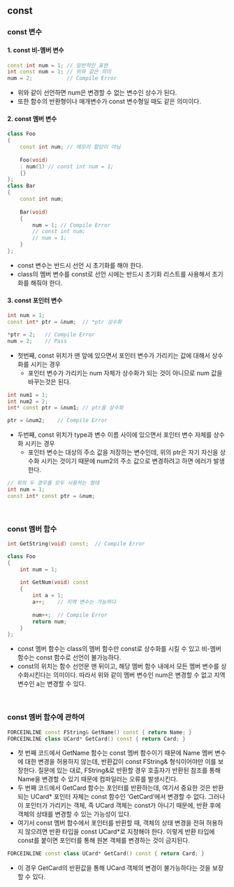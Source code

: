 ## const
### const 변수
#### 1. const 비-멤버 변수
```cpp
const int num = 1; // 일반적인 표현
int const num = 1; // 위와 같은 의미
num = 2;           // Compile Error
```
- 위와 같이 선언하면 num은 변경할 수 없는 변수인 상수가 된다.
- 또한 함수의 반환형이나 매개변수가 const 변수형일 때도 같은 의미이다.

#### 2. const 멤버 변수
```cpp
class Foo
{	
    const int num; // 메모리 할당이 아님 
    
    Foo(void)		
    : num(1) // const int num = 1;	
    {}
}; 
class Bar
{
    const int num; 	
    
    Bar(void)	
    {		
    	num = 1; // Compile Error		
        // const int num;		
        // num = 1;	
    }
};
```
- const 변수는 반드시 선언 시 초기화를 해야 한다.
- class의 멤버 변수를 const로 선언 시에는 반드시 초기화 리스트를 사용해서 초기화를 해줘야 한다.

#### 3. const 포인터 변수
```cpp
int num = 1;
const int* ptr = &num;	// *ptr 상수화

*ptr = 2;	// Compile Error
num = 2;	// Pass
```
- 첫번째, const 위치가 맨 앞에 있으면서 포인터 변수가 가리키는 값에 대해서 상수화를 시키는 경우
  - 포인터 변수가 가리키는 num 자체가 상수화가 되는 것이 아니므로 num 값을 바꾸는것은 된다.

```cpp
int num1 = 1;
int num2 = 2;
int* const ptr = &num1;	// ptr을 상수화

ptr = &num2;	// Compile Error
```
- 두번째, const 위치가 type과 변수 이름 사이에 있으면서 포인터 변수 자체를 상수화 시키는 경우
  - 포인터 변수는 대상의 주소 값을 저장하는 변수인데, 위의 ptr은 자기 자신을 상수화 시키는 것이기 때문에 num2의 주소 값으로 변경하려고 하면 에러가 발생한다.

```cpp
// 위의 두 경우를 모두 사용하는 형태
int num = 1;
const int* const ptr = &num;
```

<br/>

### const 멤버 함수
```cpp
int GetString(void) const;	// Compile Error

class Foo
{
    int num = 1;
    
    int GetNum(void) const
    {
    	int a = 1;
        a++;	// 지역 변수는 가능하다
        
        num++;	// Compile Error
        return num;
    }
};
```
- const 멤버 함수는 class의 멤버 함수만 const로 상수화를 시킬 수 있고 비-멤버 함수는 const 함수로 선언이 불가능하다.
- const의 위치는 함수 선언문 맨 뒤이고, 해당 멤버 함수 내에서 모든 멤버 변수를 상수화시킨다는 의미이다. 따라서 위와 같이 멤버 변수인 num은 변경할 수 없고 지역 변수인 a는 변경할 수 있다.

<br/>

### const 멤버 함수에 관하여
```cpp
FORCEINLINE const FString& GetName() const { return Name; }
FORCEINLINE class UCard* GetCard() const { return Card; }
```
- 첫 번째 코드에서 GetName 함수는 const 멤버 함수이기 때문에 Name 멤버 변수에 대한 변경을 허용하지 않는데, 반환값이 const FString& 형식이어야만 이를 보장한다. 질문에 있는 대로, FString&로 반환할 경우 호출자가 반환된 참조를 통해 Name을 변경할 수 있기 때문에 컴파일러는 오류를 발생시킨다.
- 두 번째 코드에서 GetCard 함수는 포인터를 반환하는데, 여기서 중요한 것은 반환되는 UCard* 포인터 자체는 const 함수인 ‘GetCard’에서 변경할 수 없다. 그러나 이 포인터가 가리키는 객체, 즉 UCard 객체는 const가 아니기 때문에, 반환 후에 객체의 상태를 변경할 수 있는 가능성이 있다.
- 여기서 const 멤버 함수에서 포인터를 반환할 때, 객체의 상태 변경을 전혀 허용하지 않으려면 반환 타입을 const UCard*로 지정해야 한다. 이렇게 반환 타입에 const를 붙이면 포인터를 통해 원본 객체를 변경하는 것이 금지된다.

```cpp
FORCEINLINE const class UCard* GetCard() const { return Card; }
```
- 이 경우 GetCard의 반환값을 통해 UCard 객체의 변경이 불가능하다는 것을 보장할 수 있다.

<br/>
